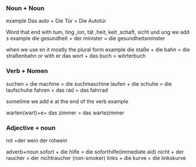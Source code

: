 ### Noun + Noun
example
Das auto + Die Tür = Die Autotür


Word that end with tum, ting ,ion, tät ,heit, keit ,schaft, sicht und ung
we add s
example
die gesundheit + der minister = die gesundheitsminster


when we use en it mostly the plural form 
example
die staße + die bahn = die straßenbahn
or with er
das wort + das buch = wörterbuch

### Verb + Nomen
suchen + die machine = die suchmaschine
laufen + die schuhe = die laufschuhe
fahren + das rad = das fahrrad

sometime we add e at  the end of the verb example

warten(wart)+e+ das zimmer  = das wartezimmer

### Adjective + noun

rot +der wein der rotwein

adverb+noun
sofort + die hilfe = die soforthilfe(immediate aid)
nicht + der raucher = der nichtraucher (non-smoker)
links + die kurve = die linkskurve